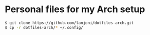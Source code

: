 # Personal files for my Arch setup

```sh
$ git clone https://github.com/lanjoni/dotfiles-arch.git
$ cp -r dotfiles-arch/* ~/.config/
```
